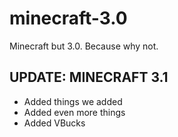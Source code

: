 # minecraft-3.0
Minecraft but 3.0. Because why not.
## UPDATE: MINECRAFT 3.1
- Added things we added
- Added even more things
- Added VBucks
